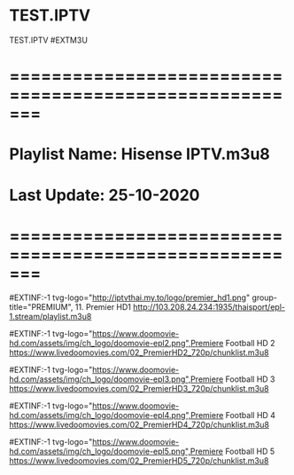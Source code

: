 # TEST.IPTV
TEST.IPTV
#EXTM3U
 
# =======================================================
# Playlist Name: Hisense IPTV.m3u8
# Last Update: 25-10-2020
# =======================================================
 
#EXTINF:-1 tvg-logo="http://iptvthai.my.to/logo/premier_hd1.png" group-title="PREMIUM", 11. Premier HD1
http://103.208.24.234:1935/thaisport/epl-1.stream/playlist.m3u8
 
#EXTINF:-1 tvg-logo="https://www.doomovie-hd.com/assets/img/ch_logo/doomovie-epl2.png",Premiere Football HD 2
https://www.livedoomovies.com/02_PremierHD2_720p/chunklist.m3u8
 
#EXTINF:-1 tvg-logo="https://www.doomovie-hd.com/assets/img/ch_logo/doomovie-epl3.png",Premiere Football HD 3
https://www.livedoomovies.com/02_PremierHD3_720p/chunklist.m3u8
 
#EXTINF:-1 tvg-logo="https://www.doomovie-hd.com/assets/img/ch_logo/doomovie-epl4.png",Premiere Football HD 4
https://www.livedoomovies.com/02_PremierHD4_720p/chunklist.m3u8
 
#EXTINF:-1 tvg-logo="https://www.doomovie-hd.com/assets/img/ch_logo/doomovie-epl5.png",Premiere Football HD 5
https://www.livedoomovies.com/02_PremierHD5_720p/chunklist.m3u8
